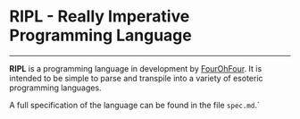 # RIPL - Really Imperative Programming Language
-------

**RIPL** is a programming language in development by [FourOhFour](https://github.com/fourohfour). It is intended to be simple to parse and transpile into a variety of esoteric programming languages.

A full specification of the language can be found in the file `spec.md`.`
